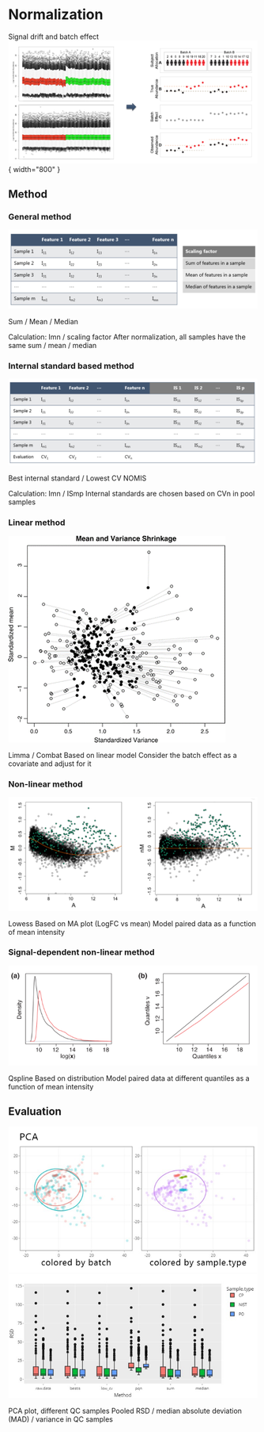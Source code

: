# Normalization
Signal drift and batch effect
![Signal drift and batch effect](image/normalization/norm.png){ width="800" }
## Method
### General method
![Signal drift and batch effect](image/normalization/norm_general.png)

Sum / Mean / Median

Calculation: Imn / scaling factor 
After normalization, all samples have the same sum / mean / median

### Internal standard based method
![Signal drift and batch effect](image/normalization/norm_is.png)

Best internal standard / Lowest CV
NOMIS

Calculation: Imn / ISmp 
Internal standards are chosen based on CVn in pool samples

### Linear method
![Signal drift and batch effect](image/normalization/norm_lm.png)

Limma / Combat
Based on linear model
Consider the batch effect as a covariate and adjust for it

### Non-linear method
![Signal drift and batch effect](image/normalization/norm_nlm.png)

Lowess
Based on MA plot (LogFC vs mean) 
Model paired data as a function of mean intensity

### Signal-dependent non-linear method
![Signal drift and batch effect](image/normalization/norm_sdnlm.png)

Qspline
Based on distribution
Model paired data at different quantiles as a function of mean intensity

## Evaluation
![Signal drift and batch effect](image/normalization/norm_eval_pca.png)
![Signal drift and batch effect](image/normalization/norm_eval_box.png)

PCA plot, different QC samples
Pooled RSD / median absolute deviation (MAD) / variance in QC samples


